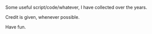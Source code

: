 Some useful script/code/whatever, I have collected over the years.

Credit is given, whenever possible.

Have fun.